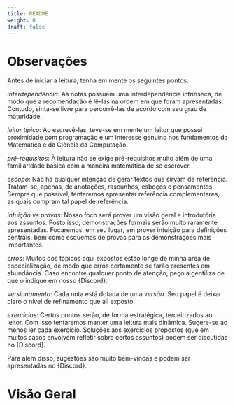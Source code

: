 ```yaml
---
title: README
weight: 0
draft: false
---
```


# Observações

Antes de iniciar a leitura, tenha em mente os seguintes pontos.

_interdependência_: As notas possuem uma interdependência intrínseca, de modo que a recomendação é lê-las na ordem em que foram apresentadas. Contudo, sinta-se livre para percorrê-las de acordo com seu grau de maturidade.
 
_leitor típico_: Ao escrevê-las, teve-se em mente um leitor que possui proximidade com programação e um interesse genuíno nos fundamentos da Matemática e da Ciência da Computação.
 
_pré-requisitos_: À leitura não se exige pré-requisitos muito além de uma familiaridade básica com a maneira matemática de se escrever.
 
_escopo_: Não há qualquer intenção de gerar textos que sirvam de referência. Tratam-se, apenas, de anotações, rascunhos, esboços e pensamentos. Sempre que possível, tentaremos apresentar referência complementares, as quais cumpram tal papel de referência.

_intuição vs provas_: Nosso foco será prover um visão geral e introdutória aos assuntos. Posto isso, demonstrações formais serão muito raramente apresentadas. Focaremos, em seu lugar, em prover intuição para definições centrais, bem como esquemas de provas para as demonstrações mais importantes.
 
_erros_: Muitos dos tópicos aqui expostos estão longe de minha área de especialização, de modo que erros certamente se farão presentes em abundância. Caso encontre qualquer ponto de atenção, peço a gentiliza de que o indique em nosso {Discord}.

_versionamento_: Cada nota está dotada de uma _versão_. Seu papel é deixar claro o nível de refinamento que ali exposto.

_exercícios_: Certos pontos serão, de forma estratégica, terceirizados ao leitor. Com isso tentaremos manter uma leitura mais dinâmica. Sugere-se ao menos ler cada exercício. Soluções aos exercícios propostos (que em muitos casos envolvem refletir sobre certos assuntos) podem ser discutidas no {Discord}.

Para além disso, sugestões são muito bem-vindas e podem ser apresentadas no {Discord}.

# Visão Geral


